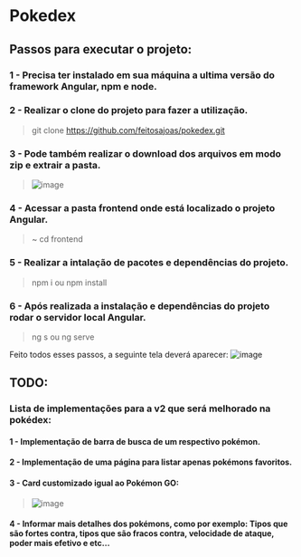 # Pokedex

## Passos para executar o projeto:

### 1 - Precisa ter instalado em sua máquina a ultima versão do framework Angular, npm e node.
### 2 - Realizar o clone do projeto para fazer a utilização.
> git clone https://github.com/feitosajoas/pokedex.git
### 3 - Pode também realizar o download dos arquivos em modo zip e extrair a pasta.
> ![image](https://user-images.githubusercontent.com/49026950/163847271-d421bccc-43cd-4130-a5fd-8d166c9fc98e.png)
### 4 - Acessar a pasta frontend onde está localizado o projeto Angular.
> ~ cd frontend
### 5 - Realizar a intalação de pacotes e dependências do projeto.
> npm i ou npm install
### 6 - Após realizada a instalação e dependências do projeto rodar o servidor local Angular.
> ng s ou ng serve

Feito todos esses passos, a seguinte tela deverá aparecer:
![image](https://user-images.githubusercontent.com/49026950/163847447-e5376ab3-4647-496f-889b-21d59b78ccbe.png)


## TODO:
### Lista de implementações para a v2 que será melhorado na pokédex:
#### 1 - Implementação de barra de busca de um respectivo pokémon.
#### 2 - Implementação de uma página para listar apenas pokémons favoritos.
#### 3 - Card customizado igual ao Pokémon GO:
> ![image](https://user-images.githubusercontent.com/49026950/163848783-3475e488-0ae6-4ab0-957c-a7bc4f57541a.png)
#### 4 - Informar mais detalhes dos pokémons, como por exemplo: Tipos que são fortes contra, tipos que são fracos contra, velocidade de ataque, poder mais efetivo e etc...
